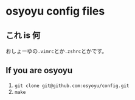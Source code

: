 osyoyu config files
===================

これ is 何
----------
おしょーゆの`.vimrc`とか`.zshrc`とかです。

If you are osyoyu
-----------------
1. `git clone git@github.com:osyoyu/config.git`
2. `make`
